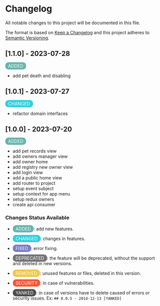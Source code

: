 # Changelog

All notable changes to this project will be documented in this file.

The format is based on [Keep a Changelog](http://keepachangelog.com/)
and this project adheres to [Semantic Versioning](http://semver.org/).

## [1.1.0] - 2023-07-28
<span style="color:#FFF;background-color:#64B6AC; padding:3px 9px; border-radius: 10px">ADDED</span>

- add pet death and disabling

## [1.0.1] - 2023-07-27
<span style="color:#FFF;background-color:#2FD0DE; padding:3px 9px; border-radius: 10px">CHANGED</span>

- refactor domain interfaces

## [1.0.0] - 2023-07-20

<span style="color:#FFF;background-color:#64B6AC; padding:3px 9px; border-radius: 10px">ADDED</span>

- add pet records view
- add owners manager view
- add owner home
- add registry new owner view
- add login view
- add a public home view
- add router to project
- setup event subject
- setup context for app menu
- setup redux owners
- create api consumer

### Changes Status Available

- <span style="color:#FFF;background-color:#64B6AC; padding:3px 9px; border-radius: 10px">ADDED</span>: add new features.

- <span style="color:#FFF;background-color:#2FD0DE; padding:3px 9px; border-radius: 10px">CHANGED</span>: changes in features.

- <span style="color:#FFF;background-color:#787CC2; padding:3px 9px; border-radius: 10px">FIXED</span>: error fixing.

- <span style="color:#FFF;background-color:#737373; padding:3px 9px; border-radius: 10px">DEPRECATED</span>: the feature will be deprecated, without the support and deleted in new versions.

- <span style="color:#FFF;background-color:#EEC643; padding:3px 9px; border-radius: 10px">REMOVED</span>: unused features or files, deleted in this version.

- <span style="color:#FFF;background-color:#FA5435; padding:3px 9px; border-radius: 10px">SECURITY</span>: in case of vulnerabilities.

- <span style="color:#FFF;background-color:#4D4D4D; padding:3px 9px; border-radius: 10px">YANKED</span>: in case of versions have to delete caused of errors or security issues. Ex: `## 0.0.5 - 2014-12-13 [YANKED]`
